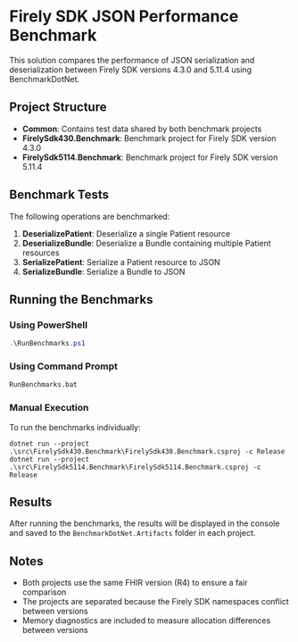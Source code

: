 # Firely SDK JSON Performance Benchmark

This solution compares the performance of JSON serialization and deserialization between Firely SDK versions 4.3.0 and 5.11.4 using BenchmarkDotNet.

## Project Structure

- **Common**: Contains test data shared by both benchmark projects
- **FirelySdk430.Benchmark**: Benchmark project for Firely SDK version 4.3.0
- **FirelySdk5114.Benchmark**: Benchmark project for Firely SDK version 5.11.4

## Benchmark Tests

The following operations are benchmarked:

1. **DeserializePatient**: Deserialize a single Patient resource
2. **DeserializeBundle**: Deserialize a Bundle containing multiple Patient resources
3. **SerializePatient**: Serialize a Patient resource to JSON
4. **SerializeBundle**: Serialize a Bundle to JSON

## Running the Benchmarks

### Using PowerShell

```powershell
.\RunBenchmarks.ps1
```

### Using Command Prompt

```cmd
RunBenchmarks.bat
```

### Manual Execution

To run the benchmarks individually:

```
dotnet run --project .\src\FirelySdk430.Benchmark\FirelySdk430.Benchmark.csproj -c Release
dotnet run --project .\src\FirelySdk5114.Benchmark\FirelySdk5114.Benchmark.csproj -c Release
```

## Results

After running the benchmarks, the results will be displayed in the console and saved to the `BenchmarkDotNet.Artifacts` folder in each project.

## Notes

- Both projects use the same FHIR version (R4) to ensure a fair comparison
- The projects are separated because the Firely SDK namespaces conflict between versions
- Memory diagnostics are included to measure allocation differences between versions
